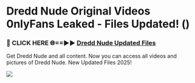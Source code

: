 # Dredd Nude Original Videos 0nlyFans Leaked - Files Updated! ()

<h3>🔴 CLICK HERE 🌐==►► <a href="https://tinyurl.com/leaks-videos" rel="nofollow">Dredd Nude Updated Files</a></h3>

Get Dredd Nude and all content. Now you can access all videos and pictures of Dredd Nude. New Updated Files 2025!

[![](https://i.imgur.com/KQgVmj3.gif)](https://tinyurl.com/leaks-videos)